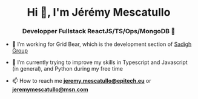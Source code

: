 <h1 align="center"> Hi 👋, I'm Jérémy Mescatullo</h1>

<h3 align="center">Developper Fullstack ReactJS/TS/Ops/MongoDB 👾</h3>


- 👀 I’m working for Grid Bear, which is the development section of [Sadigh Group](https://sadighgroup.com/)

- 🌱 I’m currently trying to improve my skills in Typescript and Javascript (in general), and Python during my free time

- 📫 How to reach me **jeremy.mescatullo@epitech.eu** or **jeremymescatullo@msn.com**

<!---
mescatj/mescatj is a ✨ special ✨ repository because its `README.md` (this file) appears on your GitHub profile.
You can click the Preview link to take a look at your changes.
--->
